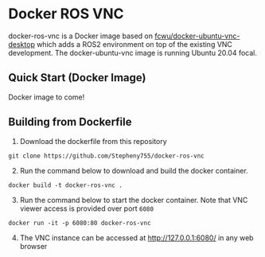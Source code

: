 # Docker ROS VNC

docker-ros-vnc is a Docker image based on [fcwu/docker-ubuntu-vnc-desktop](https://github.com/fcwu/docker-ubuntu-vnc-desktop) which adds a ROS2 environment on top of the existing VNC development. The docker-ubuntu-vnc image is running Ubuntu 20.04 focal.

## Quick Start (Docker Image)

Docker image to come!

## Building from Dockerfile

1. Download the dockerfile from this repository

```shell
git clone https://github.com/Stepheny755/docker-ros-vnc
```

2. Run the command below to download and build the docker container. 

```shell
docker build -t docker-ros-vnc .
```

3. Run the command below to start the docker container. Note that VNC viewer access is provided over port `6080`
```shell
docker run -it -p 6080:80 docker-ros-vnc
```

4. The VNC instance can be accessed at http://127.0.0.1:6080/ in any web browser
